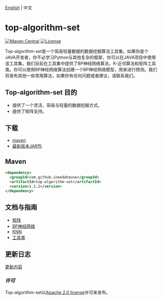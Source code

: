 [English][1] | 中文

[1]: https://github.com/ineedahouse/top-algorithm-set/blob/dev/README-en.md

# top-algorithm-set

[![Maven Central](https://img.shields.io/maven-central/v/com.github.ineedahouse/top-algorithm-set.svg?label=Maven%20Central)](https://search.maven.org/search?q=g:%22com.github.ineedahouse%22%20AND%20a:%22top-algorithm-set%22)  [![License](https://img.shields.io/badge/license-Apache%202-4EB1BA.svg)](https://www.apache.org/licenses/LICENSE-2.0.html)

Top-algorithm-set是一个简易轻量数据的数据挖掘算法工具集。如果你是个JAVA开发者，你不必学习Python与其他复杂的框架，你可以在JAVA项目中使用该工具集。我们目前在工具集中提供了BP神经网络算法，K-近邻算法和矩阵工具类。你可以使用BP神经网络算法创建一个BP神经网络模型，用来进行预测。我们将发布其他一些常用算法，如果你有任何问题或者建议，请联系我们。

## Top-algorithm-set 目的

- 提供了一个灵活、简易与轻量的数据挖掘方式。
- 提供了矩阵支持。

## 下载

- [maven][2]
- [最新版本JAR包][3]

[2]: https://repo1.maven.org/maven2/com/github/ineedahouse/top-algorithm-set/
[3]: https://search.maven.org/remote_content?g=com.github.ineedahouse&amp;a=top-algorithm-set&amp;v=LATEST

## Maven

```xml
<dependency>
  <groupId>com.github.ineedahouse</groupId>
  <artifactId>top-algorithm-set</artifactId>
  <version>1.1.2</version>
</dependency>
```

## 文档与指南

- [矩阵][4]
- [BP神经网络][5]
- [KNN][6]
- [工具类][7]

[4]: https://github.com/ineedahouse/top-algorithm-set/wiki/matrix
[5]: https://github.com/ineedahouse/top-algorithm-set/wiki/bpnn_BPNeuralNetwork
[6]: https://github.com/ineedahouse/top-algorithm-set/wiki/knn
[7]: https://github.com/ineedahouse/top-algorithm-set/wiki/utils_Index

## 更新日志

[更新内容][8]

[8]: https://github.com/ineedahouse/top-algorithm-set/wiki/update_log

### *许可*

Top-algorithm-set以[Apache 2.0 license](LICENSE)许可来发布。

